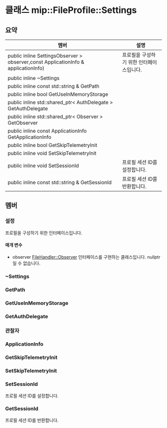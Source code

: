 # <a name="class-mipfileprofilesettings"></a>클래스 mip::FileProfile::Settings 
## <a name="summary"></a>요약
 멤버                        | 설명                                
--------------------------------|---------------------------------------------
public inline  SettingsObserver > observer,const ApplicationInfo & applicationInfo) | 프로필을 구성하기 위한 인터페이스입니다.
public inline  ~Settings | 
public inline const std::string & GetPath | 
public inline bool GetUseInMemoryStorage | 
public inline std::shared_ptr< AuthDelegate > GetAuthDelegate | 
public inline std::shared_ptr< Observer > GetObserver | 
public inline const ApplicationInfo GetApplicationInfo | 
public inline bool GetSkipTelemetryInit | 
public inline void SetSkipTelemetryInit | 
public inline void SetSessionId | 프로필 세션 ID를 설정합니다.
public inline const std::string & GetSessionId | 프로필 세션 ID를 반환합니다.
## <a name="members"></a>멤버
### <a name="settings"></a>설정
프로필을 구성하기 위한 인터페이스입니다.
#### <a name="parameters"></a>매개 변수
* observer [FileHandler::Observer](#classmip_1_1_file_handler_1_1_observer) 인터페이스를 구현하는 클래스입니다. nullptr일 수 없습니다.
### <a name="settings"></a>~Settings
### <a name="getpath"></a>GetPath
### <a name="getuseinmemorystorage"></a>GetUseInMemoryStorage
### <a name="getauthdelegate"></a>GetAuthDelegate
### <a name="observer"></a>관찰자
### <a name="applicationinfo"></a>ApplicationInfo
### <a name="getskiptelemetryinit"></a>GetSkipTelemetryInit
### <a name="setskiptelemetryinit"></a>SetSkipTelemetryInit
### <a name="setsessionid"></a>SetSessionId
프로필 세션 ID를 설정합니다.
### <a name="getsessionid"></a>GetSessionId
프로필 세션 ID를 반환합니다.